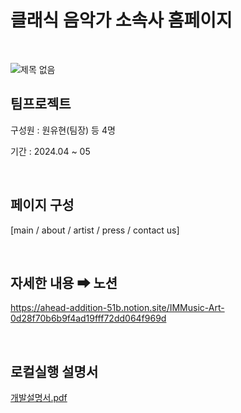 # 클래식 음악가 소속사 홈페이지
<br>

![제목 없음](https://github.com/yhwit30/IMMusic_project/assets/153142837/fc977713-3b03-4b3d-88c1-4743981e6ae7)


## 팀프로젝트
<p>
구성원 : 원유현(팀장) 등 4명
</p>
<p>
기간 : 2024.04 ~ 05
</p>

<br>

## 페이지 구성
[main / about / artist / press / contact us]

<br>

## 자세한 내용 ➡ 노션

https://ahead-addition-51b.notion.site/IMMusic-Art-0d28f70b6b9f4ad19fff72dd064f969d

<br>

## 로컬실행 설명서 

[개발설명서.pdf](https://github.com/yhwit30/IMMusic_project/files/15291403/default.pdf)
